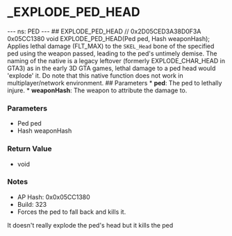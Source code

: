 # _EXPLODE_PED_HEAD

--- ns: PED --- ## EXPLODE_PED_HEAD  // 0x2D05CED3A38D0F3A 0x05CC1380 void EXPLODE_PED_HEAD(Ped ped, Hash weaponHash);  Applies lethal damage (FLT_MAX) to the `SKEL_Head` bone of the specified ped using the weapon passed, leading to the ped's untimely demise.  The naming of the native is a legacy leftover (formerly EXPLODE_CHAR_HEAD in GTA3) as in the early 3D GTA games, lethal damage to a ped head would 'explode' it.  Do note that this native function does not work in multiplayer/network environment.  ## Parameters * **ped**: The ped to lethally injure. * **weaponHash**: The weapon to attribute the damage to.

### Parameters
* Ped ped
* Hash weaponHash

### Return Value
* void

### Notes
* AP Hash: 0x0x05CC1380
* Build: 323
* Forces the ped to fall back and kills it.

It doesn't really explode the ped's head but it kills the ped

